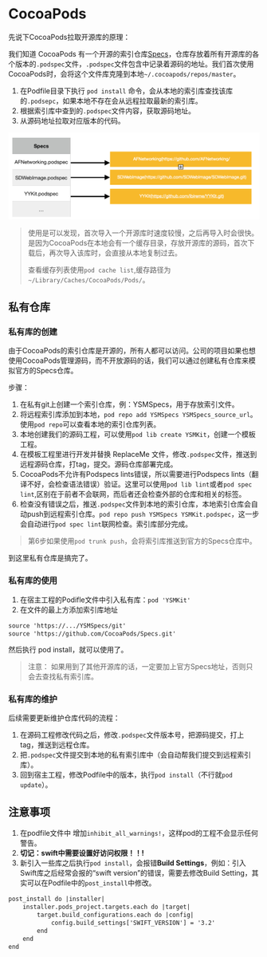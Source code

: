 # CocoaPods

先说下CocoaPods拉取开源库的原理：

我们知道 CocoaPods 有一个开源的索引仓库[Specs](https://github.com/CocoaPods/Specs)，仓库存放着所有开源库的各个版本的`.podspec`文件，`.podspec`文件包含中记录着源码的地址。我们首次使用CocoaPods时，会将这个文件库克隆到本地`~/.cocoapods/repos/master`。

1. 在Podfile目录下执行 `pod install` 命令，会从本地的索引库查找该库的`.podsepc`，如果本地不存在会从远程拉取最新的索引库。
2. 根据索引库中查到的`.podspec`文件内容，获取源码地址。
3. 从源码地址拉取对应版本的代码。

![specs](../images/Cocoapods_Specs.png)

> 使用是可以发现，首次导入一个开源库时速度较慢，之后再导入时会很快。是因为CocoaPods在本地会有一个缓存目录，存放开源库的源码，首次下载后，再次导入该库时，会直接从本地复制过去。
>    
> 查看缓存列表使用`pod cache list`,缓存路径为`~/Library/Caches/CocoaPods/Pods/`。

## 私有仓库

### 私有库的创建

由于CocoaPods的索引仓库是开源的，所有人都可以访问。公司的项目如果也想使用CocoaPods管理源码，而不开放源码的话，我们可以通过创建私有仓库来模拟官方的Specs仓库。

步骤：

1. 在私有git上创建一个索引仓库，例：YSMSpecs，用于存放索引文件。
2. 将远程索引库添加到本地，`pod repo add YSMSpecs YSMSpecs_source_url`。使用`pod repo`可以查看本地的索引仓库列表。
3. 本地创建我们的源码工程，可以使用`pod lib create YSMKit`，创建一个模板工程。
4. 在模板工程里进行开发并替换 ReplaceMe 文件，修改`.podspec`文件，推送到远程源码仓库，打tag，提交。源码仓库部署完成。
5. CocoaPods不允许有Podspecs lints错误，所以需要进行Podspecs lints（翻译不好，会检查语法错误）验证。这里可以使用`pod lib lint`或者`pod spec lint`,区别在于前者不会联网，而后者还会检查外部的仓库和相关的标签。
6. 检查没有错误之后，推送`.podspec`文件到本地的索引仓库，本地索引仓库会自动push到远程索引仓库。`pod repo push YSMSpecs YSMKit.podspec`，这一步会自动进行`pod spec lint`联网检查。索引库部分完成。

> 第6步如果使用`pod trunk push`，会将索引库推送到官方的Specs仓库中。

到这里私有仓库是搞完了。

### 私有库的使用

1. 在宿主工程的Podifle文件中引入私有库：`pod 'YSMKit'`
2. 在文件的最上方添加索引库地址

```
source 'https://.../YSMSpecs/git'
source 'https://github.com/CocoaPods/Specs.git'
```
然后执行 pod install，就可以使用了。

> 注意： 如果用到了其他开源库的话，一定要加上官方Specs地址，否则只会去查找私有索引库。

### 私有库的维护

后续需要更新维护仓库代码的流程：

1. 在源码工程修改代码之后，修改`.podspec`文件版本号，把源码提交，打上tag，推送到远程仓库。
2. 把`.podspec`文件提交到本地的私有索引库中（会自动帮我们提交到远程索引库）。
3. 回到宿主工程，修改Podfile中的版本，执行`pod install`（不行就`pod update`）。

## 注意事项

1. 在podfile文件中 增加`inhibit_all_warnings!`，这样pod的工程不会显示任何警告。
2. **切记：swift中需要设置好访问权限！！!**
3. 新引入一些库之后执行`pod install`，会报错**Build Settings**，例如：引入Swift库之后经常会报的“swift version”的错误，需要去修改Build Setting，其实可以在Podfile中的`post_install`中修改。

```
post_install do |installer|
    installer.pods_project.targets.each do |target|
        target.build_configurations.each do |config|
            config.build_settings['SWIFT_VERSION'] = '3.2'
        end
    end
end
```
